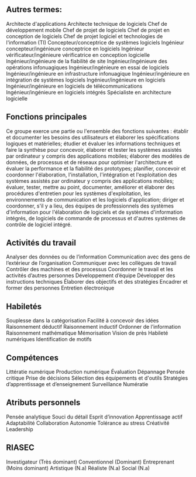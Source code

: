 ## Autres termes:

Architecte d'applications
Architecte technique de logiciels
Chef de développement mobile
Chef de projet de logiciels
Chef de projet en conception de logiciels
Chef de projet logiciel et technologies de l'information (TI)
Concepteur/conceptrice de systèmes logiciels
Ingénieur concepteur/ingénieure conceptrice en logiciels
Ingénieur vérificateur/ingénieure vérificatrice en conception logicielle
Ingénieur/ingénieure de la fiabilité de site
Ingénieur/ingénieure des opérations infonuagiques
Ingénieur/ingénieure en essai de logiciels
Ingénieur/ingénieure en infrastructure infonuagique
Ingénieur/ingénieure en intégration de systèmes logiciels
Ingénieur/ingénieure en logiciels
Ingénieur/ingénieure en logiciels de télécommunications
Ingénieur/ingénieure en logiciels intégrés
Spécialiste en architecture logicielle

## Fonctions principales

Ce groupe exerce une partie ou l'ensemble des fonctions suivantes :
établir et documenter les besoins des utilisateurs et élaborer les spécifications logiques et matérielles;
étudier et évaluer les informations techniques et faire la synthèse pour concevoir, élaborer et tester les systèmes assistés par ordinateur y compris des applications mobiles;
élaborer des modèles de données, de processus et de réseaux pour optimiser l'architecture et évaluer la performance et la fiabilité des prototypes;
planifier, concevoir et coordonner l'élaboration, l'installation, l'intégration et l'exploitation des systèmes assistés par ordinateur y compris des applications mobiles;
évaluer, tester, mettre au point, documenter, améliorer et élaborer des procédures d'entretien pour les systèmes d'exploitation, les environnements de communication et les logiciels d'application;
diriger et coordonner, s'il y a lieu, des équipes de professionnels des systèmes d'information pour l'élaboration de logiciels et de systèmes d'information intégrés, de logiciels de commande de processus et d'autres systèmes de contrôle de logiciel intégré.

## Activités du travail

Analyser des données ou de l’information
Communication avec des gens de l’extérieur de l’organisation
Communiquer avec les collègues de travail
Contrôler des machines et des processus
Coordonner le travail et les activités d’autres personnes
Développement d’équipe
Développer des instructions techniques
Élaborer des objectifs et des stratégies
Encadrer et former des personnes
Entretien électronique

## Habiletés

Souplesse dans la catégorisation
Facilité à concevoir des idées
Raisonnement déductif
Raisonnement inductif
Ordonner de l’information
Raisonnement mathématique
Mémorisation
Vision de près
Habileté numériques
Identification de motifs

## Compétences

Littératie numérique
Production numérique
Évaluation
Dépannage
Pensée critique
Prise de décisions
Sélection des équipements et d'outils
Stratégies d’apprentissage et d’enseignement
Surveillance
Numératie

## Atributs personnels

Pensée analytique
Souci du détail
Esprit d’innovation
Apprentissage actif
Adaptabilité
Collaboration
Autonomie
Tolérance au stress
Créativité
Leadership

## RIASEC

Investigateur (Très dominant)
Conventionnel (Dominant)
Entreprenant (Moins dominant)
Artistique (N.a)
Réaliste (N.a)
Social (N.a)
